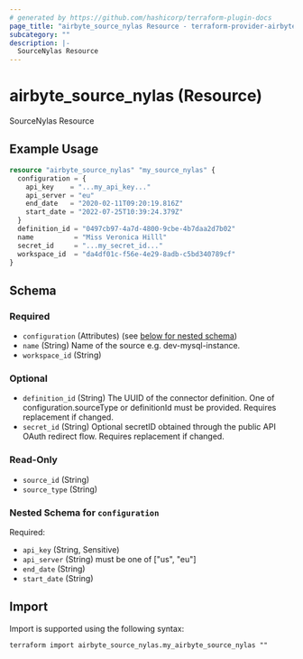 ```yaml
---
# generated by https://github.com/hashicorp/terraform-plugin-docs
page_title: "airbyte_source_nylas Resource - terraform-provider-airbyte"
subcategory: ""
description: |-
  SourceNylas Resource
---
```


# airbyte_source_nylas (Resource)

SourceNylas Resource

## Example Usage

```terraform
resource "airbyte_source_nylas" "my_source_nylas" {
  configuration = {
    api_key    = "...my_api_key..."
    api_server = "eu"
    end_date   = "2020-02-11T09:20:19.816Z"
    start_date = "2022-07-25T10:39:24.379Z"
  }
  definition_id = "0497cb97-4a7d-4800-9cbe-4b7daa2d7b02"
  name          = "Miss Veronica Hilll"
  secret_id     = "...my_secret_id..."
  workspace_id  = "da4df01c-f56e-4e29-8adb-c5bd340789cf"
}
```

<!-- schema generated by tfplugindocs -->
## Schema

### Required

- `configuration` (Attributes) (see [below for nested schema](#nestedatt--configuration))
- `name` (String) Name of the source e.g. dev-mysql-instance.
- `workspace_id` (String)

### Optional

- `definition_id` (String) The UUID of the connector definition. One of configuration.sourceType or definitionId must be provided. Requires replacement if changed.
- `secret_id` (String) Optional secretID obtained through the public API OAuth redirect flow. Requires replacement if changed.

### Read-Only

- `source_id` (String)
- `source_type` (String)

<a id="nestedatt--configuration"></a>
### Nested Schema for `configuration`

Required:

- `api_key` (String, Sensitive)
- `api_server` (String) must be one of ["us", "eu"]
- `end_date` (String)
- `start_date` (String)

## Import

Import is supported using the following syntax:

```shell
terraform import airbyte_source_nylas.my_airbyte_source_nylas ""
```
